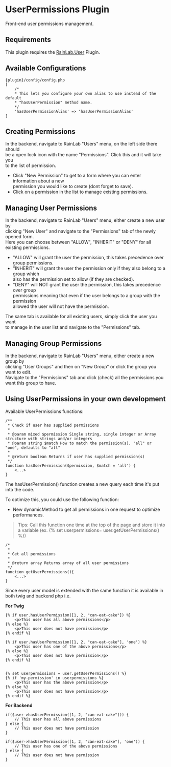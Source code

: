 # UserPermissions Plugin

Front-end user permissions management.

## Requirements

This plugin requires the [RainLab.User](https://github.com/rainlab/user-plugin/) Plugin.

## Available Configurations

    {plugin}/config/config.php
    [
        /*
        * This lets you configure your own alias to use instead of the default
        * "hasUserPermission" method name. 
        */
        'hasUserPermissionAlias' => 'hasUserPermissionAlias'
    ]

## Creating Permissions

In the backend, navigate to RainLab "Users" menu, on the left side there should  
be a open lock icon with the name "Permissions". Click this and it will take you  
to the list of permission.  
- Click "New Permission" to get to a form where you can enter information about a new  
permission you would like to create (dont forget to save).  
- Click on a permission in the list to manage existing permissions.

## Managing User Permissions

In the backend, navigate to RainLab "Users" menu, either create a new user by  
clicking "New User" and navigate to the "Permissions" tab of the newly opened form.  
Here you can choose between "ALLOW", "INHERIT" or "DENY" for all existing permissions.  
- "ALLOW" will grant the user the permission, this takes precedence over group permissions.  
- "INHERIT" will grant the user the permission only if they also belong to a group which  
also has the permission set to allow (if they are checked).  
- "DENY" will NOT grant the user the permission, this takes precedence over group  
permissions meaning that even if the user belongs to a group with the permission  
allowed the user will not have the permission.  

The same tab is available for all existing users, simply click the user you want  
to manage in the user list and navigate to the "Permissions" tab.

## Managing Group Permissions

In the backend, navigate to RainLab "Users" menu, either create a new group by  
clicking "User Groups" and then on "New Group" or click the group you want to edit.  
Navigate to the "Permissions" tab and click (check) all the permissions you want this group to have.

## Using UserPermissions in your own development

Available UserPermissions functions:

    /**
     * Check if user has supplied permissions
     *
     * @param mixed $permission Single string, single integer or Array structure with strings and/or integers
     * @param string $match How to match the permission(s), "all" or "one", defaults to "all"
     *
     * @return boolean Returns if user has supplied permission(s)
     */
    function hasUserPermission($permission, $match = 'all') {
        <...>
    }

The hasUserPermission() function creates a new query each time it's put into the code.

To optimize this, you could use the following function:
- New dynamicMethod to get all permissions in one request to optimize performances. 
> Tips: Call this function one time at the top of the page and store it into a variable (ex. {% set userpermissions= user.getUserPermissions() %})

    /*
     *
     * Get all permissions
     *
     * @return array Returns array of all user permissions
     */
    function getUserPermissions(){
        <...>
    }



Since every user model is extended with the same function it is available in both twig and backend php i.e.

**For Twig**

    {% if user.hasUserPermission([1, 2, "can-eat-cake"]) %}
        <p>This user has all above permissions</p>
    {% else %}
        <p>This user does not have permission</p>
    {% endif %}

    {% if user.hasUserPermission([1, 2, "can-eat-cake"], 'one') %}
        <p>This user has one of the above permissions</p>
    {% else %}
        <p>This user does not have permission</p>
    {% endif %}


    {% set userpermissions = user.getUserPermissions() %}
    {% if 'my-permission' in userpermissions %}
        <p>This user has the above permission</p>
    {% else %}
        <p>This user does not have permission</p>
    {% endif %}

**For Backend**

    if($user->hasUserPermission([1, 2, "can-eat-cake"])) {
        // This user has all above permissions
    } else {
        // This user does not have permission
    }

    if($user->hasUserPermission([1, 2, "can-eat-cake"], 'one')) {
        // This user has one of the above permissions
    } else {
        // This user does not have permission
    }



